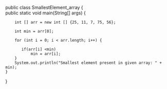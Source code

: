 public class SmallestElement_array {  
    public static void main(String[] args) {  
  
        
        int [] arr = new int [] {25, 11, 7, 75, 56};  
        
        int min = arr[0];  
       
        for (int i = 0; i < arr.length; i++) {  
           
           if(arr[i] <min)  
               min = arr[i];  
        }  
        System.out.println("Smallest element present in given array: " + min);  
    }  
}
